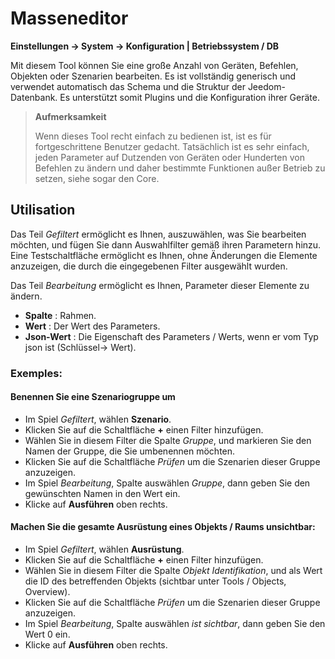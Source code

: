 # Masseneditor

**Einstellungen → System → Konfiguration | Betriebssystem / DB**

Mit diesem Tool können Sie eine große Anzahl von Geräten, Befehlen, Objekten oder Szenarien bearbeiten. Es ist vollständig generisch und verwendet automatisch das Schema und die Struktur der Jeedom-Datenbank. Es unterstützt somit Plugins und die Konfiguration ihrer Geräte.

> **Aufmerksamkeit**
>
> Wenn dieses Tool recht einfach zu bedienen ist, ist es für fortgeschrittene Benutzer gedacht. Tatsächlich ist es sehr einfach, jeden Parameter auf Dutzenden von Geräten oder Hunderten von Befehlen zu ändern und daher bestimmte Funktionen außer Betrieb zu setzen, siehe sogar den Core.

## Utilisation

Das Teil _Gefiltert_ ermöglicht es Ihnen, auszuwählen, was Sie bearbeiten möchten, und fügen Sie dann Auswahlfilter gemäß ihren Parametern hinzu. Eine Testschaltfläche ermöglicht es Ihnen, ohne Änderungen die Elemente anzuzeigen, die durch die eingegebenen Filter ausgewählt wurden.

Das Teil _Bearbeitung_ ermöglicht es Ihnen, Parameter dieser Elemente zu ändern.

- **Spalte** : Rahmen.
- **Wert** : Der Wert des Parameters.
- **Json-Wert** : Die Eigenschaft des Parameters / Werts, wenn er vom Typ json ist (Schlüssel-> Wert).

### Exemples:

#### Benennen Sie eine Szenariogruppe um

- Im Spiel _Gefiltert_, wählen **Szenario**.
- Klicken Sie auf die Schaltfläche **+** einen Filter hinzufügen.
- Wählen Sie in diesem Filter die Spalte _Gruppe_, und markieren Sie den Namen der Gruppe, die Sie umbenennen möchten.
- Klicken Sie auf die Schaltfläche _Prüfen_ um die Szenarien dieser Gruppe anzuzeigen.
- Im Spiel _Bearbeitung_, Spalte auswählen _Gruppe_, dann geben Sie den gewünschten Namen in den Wert ein.
- Klicke auf **Ausführen** oben rechts.

#### Machen Sie die gesamte Ausrüstung eines Objekts / Raums unsichtbar:

- Im Spiel _Gefiltert_, wählen **Ausrüstung**.
- Klicken Sie auf die Schaltfläche **+** einen Filter hinzufügen.
- Wählen Sie in diesem Filter die Spalte _Objekt Identifikation_, und als Wert die ID des betreffenden Objekts (sichtbar unter Tools / Objects, Overview).
- Klicken Sie auf die Schaltfläche _Prüfen_ um die Szenarien dieser Gruppe anzuzeigen.
- Im Spiel _Bearbeitung_, Spalte auswählen _ist sichtbar_, dann geben Sie den Wert 0 ein.
- Klicke auf **Ausführen** oben rechts.
